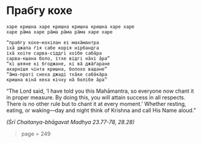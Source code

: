 # Прабгу кохе

    харе кришна харе кришна кришна кришна харе харе
    харе ра̄ма харе ра̄ма ра̄ма ра̄ма харе харе

    “прабгу кохе—кохілан еі маха̄мантра
    іха̄ джапа ґія сабе корія нірбандга
    іха̄ хоіте сарва-сіддгі хоібе саба̄ра
    сарва-кшана боло, ітхе відгі на̄хі а̄ра”
    “кі шяяне кі бгоджане, кі ва̄ джа̄ґаране
    ахарнішя чінта кришна, болохо вадане”
    “а̄ма-праті снеха джаді тха̄ке саба̄ка̄ра
    кришна віна̄ кеха кічху на̄ болібе а̄ра”

“The Lord said, ‘I have told you this Mahāmantra, so everyone now chant it in proper measure. By doing this, you will attain success in all respects. There is no other rule but to chant it at every moment.’ Whether resting, eating, or waking—day and night think of Krishna and call His Name aloud.”

*(Śrī Chaitanya-bhāgavat Madhya 23.77-78, 28.28)*


> page = 249